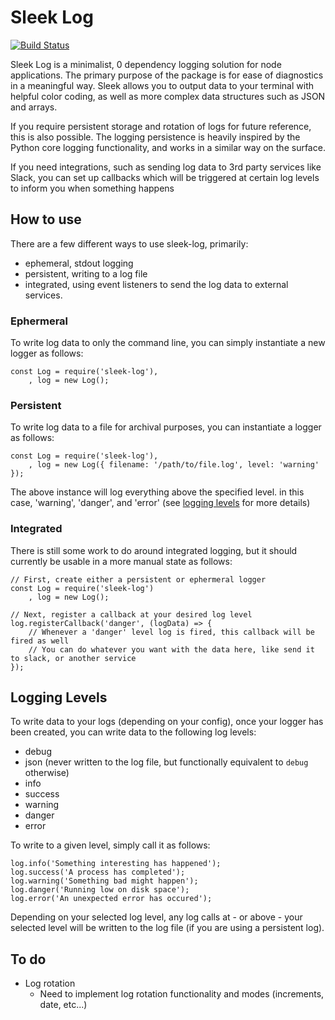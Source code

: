 # Sleek Log
[![Build Status](https://travis-ci.org/cpave3/sleek-log.svg?branch=master)](https://travis-ci.org/cpave3/sleek-log)

Sleek Log is a minimalist, 0 dependency logging solution for node applications. The primary purpose of the package
is for ease of diagnostics in a meaningful way. Sleek allows you to output data to your terminal with helpful color coding, as well as more complex data structures such as JSON and arrays.

If you require persistent storage and rotation of logs for future reference, this is also possible. The logging persistence is heavily inspired by the Python core logging functionality, and works in a similar way on the surface.

If you need integrations, such as sending log data to 3rd party services like Slack, you can set up callbacks which will be triggered at certain log levels to inform you when something happens

## How to use

There are a few different ways to use sleek-log, primarily:

  - ephemeral, stdout logging
  - persistent, writing to a log file
  - integrated, using event listeners to send the log data to external services.

### Ephermeral

To write log data to only the command line, you can simply instantiate a new logger as follows:

```
const Log = require('sleek-log'),
    , log = new Log();
```

### Persistent

To write log data to a file for archival purposes, you can instantiate a logger as follows:

```
const Log = require('sleek-log'),
    , log = new Log({ filename: '/path/to/file.log', level: 'warning' });
```

The above instance will log everything above the specified level. in this case, 'warning', 'danger', and 'error' (see [logging levels](#logging-levels) for more details)

### Integrated

There is still some work to do around integrated logging, but it should currently be usable in a more manual state as follows:

```
// First, create either a persistent or ephermeral logger
const Log = require('sleek-log')
    , log = new Log();

// Next, register a callback at your desired log level
log.registerCallback('danger', (logData) => {
    // Whenever a 'danger' level log is fired, this callback will be fired as well
    // You can do whatever you want with the data here, like send it to slack, or another service
});
```

## Logging Levels

To write data to your logs (depending on your config), once your logger has been created, you can write data to the following log levels:

  - debug
  - json (never written to the log file, but functionally equivalent to `debug` otherwise)
  - info
  - success
  - warning
  - danger
  - error

To write to a given level, simply call it as follows:

```
log.info('Something interesting has happened');
log.success('A process has completed');
log.warning('Something bad might happen');
log.danger('Running low on disk space');
log.error('An unexpected error has occured');
```

Depending on your selected log level, any log calls at - or above - your selected level will be written to the log file (if you are using a persistent log).

## To do

  - Log rotation
    - Need to implement log rotation functionality and modes (increments, date, etc...)
